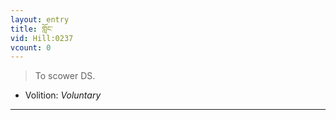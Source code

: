 ```yaml
---
layout: entry
title: གློང་
vid: Hill:0237
vcount: 0
---
```

> To scower DS\.

* Volition: _Voluntary_

---

